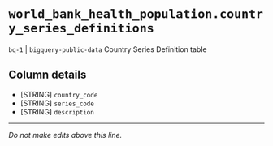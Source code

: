 # `world_bank_health_population.country_series_definitions`
`bq-1` | `bigquery-public-data`
Country Series Definition table

## Column details
* [STRING]    `country_code`
* [STRING]    `series_code`
* [STRING]    `description`

-------------------------------------------------------------------------------
*Do not make edits above this line.*
